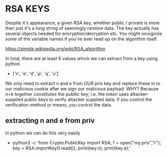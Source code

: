 # RSA KEYS
Despite it's appearance, a given RSA key, whether public / private is more than
just it's a long string of seemingly random data. The key actually has several
objects needed for encryption/decryption etc. You might recognize some of the
variable names if you've ever read up on the algorithm itself.

https://simple.wikipedia.org/wiki/RSA_algorithm

In total, there are at least 6 values which we can extract from a key using
python
- ['n', 'e', 'd', 'p', 'q', 'u']

We only need to extract n and e from OUR priv key and replace these in to our
malicious cookie after we sign our malicious payload. WHY? Because n+e together
constitutes the publlic key; i.e. the token uses attacker-supplied public keys
to verify attacker supplied data; if you control the verification method or
means, you control the data. 

## extracting n and e from priv
in python we can do this very easily

- python3  -c 'from Crypto.PublicKey import RSA; f = open("my.priv","r"); key = RSA.importKey(f.read()); print(key.n); print(key.e);'
